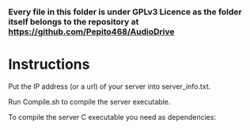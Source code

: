 ### Every file in this folder is under GPLv3 Licence as the folder itself belongs to the repository at https://github.com/Pepito468/AudioDrive
# Instructions

Put the IP address (or a url) of your server into server_info.txt.

Run Compile.sh to compile the server executable.

To compile the server C executable you need as dependencies:
